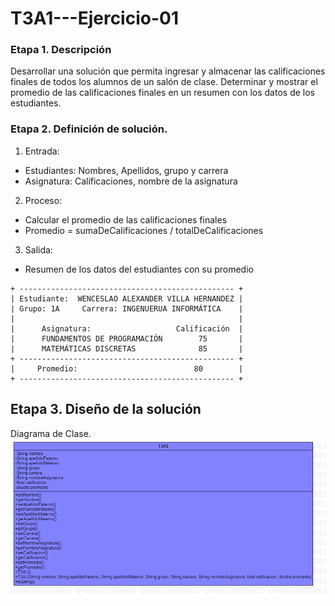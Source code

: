 # T3A1---Ejercicio-01
### Etapa 1. Descripción 

Desarrollar una solución que permita ingresar y almacenar las calificaciones finales de todos los alumnos de un salón de clase. Determinar y mostrar el promedio de las calificaciones finales en un resumen con los datos de los estudiantes.

### Etapa 2.  Definición de solución.
1. Entrada:
- Estudiantes: Nombres, Apellidos, grupo y carrera 
- Asignatura: Calificaciones, nombre de la asignatura 
2. Proceso:
- Calcular el promedio de las calificaciones finales
- Promedio = sumaDeCalificaciones / totalDeCalificaciones
3. Salida:
- Resumen de los datos del estudiantes con su promedio

~~~
+ ------------------------------------------------ + 
| Estudiante:  WENCESLAO ALEXANDER VILLA HERNANDEZ |
| Grupo: 1A     Carrera: INGENUERUA INFORMÁTICA    |
|                                                  |
|      Asignatura:                   Calificación  |
|      FUNDAMENTOS DE PROGRAMACIÓN        75       |
|      MATEMÁTICAS DISCRETAS              85       |
+ ------------------------------------------------ +     
|     Promedio:                          80        |
+ ------------------------------------------------ +      
~~~

## Etapa 3. Diseño de la solución 
Diagrama de Clase.
![](https://github.com/Luxtred/T3A1---Ejercicio-01/blob/main/T3A1.png)
